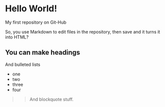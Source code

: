 # Hello World!
My first repository on Git-Hub

So, you use Markdown to edit files in the repository, then save and it turns it into HTML?

## You can make headings

And bulleted lists

* one
* two
* three
* four

>> And blockquote stuff.

